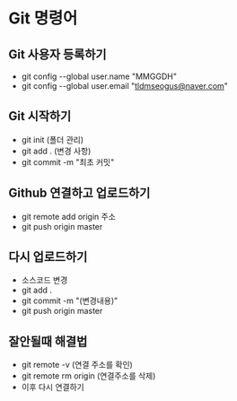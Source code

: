 # Git 명령어

## Git 사용자 등록하기

- git config --global user.name "MMGGDH"
- git config --global user.email "tldmseogus@naver.com"

## Git 시작하기

- git init (폴더 관리)
- git add . (변경 사항)
- git commit -m "최초 커밋"

## Github 연결하고 업로드하기

- git remote add origin 주소
- git push origin master

## 다시 업로드하기

- 소스코드 변경
- git add .
- git commit -m "(변경내용)"
- git push origin master

## 잘안될때 해결법
- git remote -v (연결 주소를 확인)
- git remote rm origin (연결주소를 삭제)
- 이후 다시 연결하기